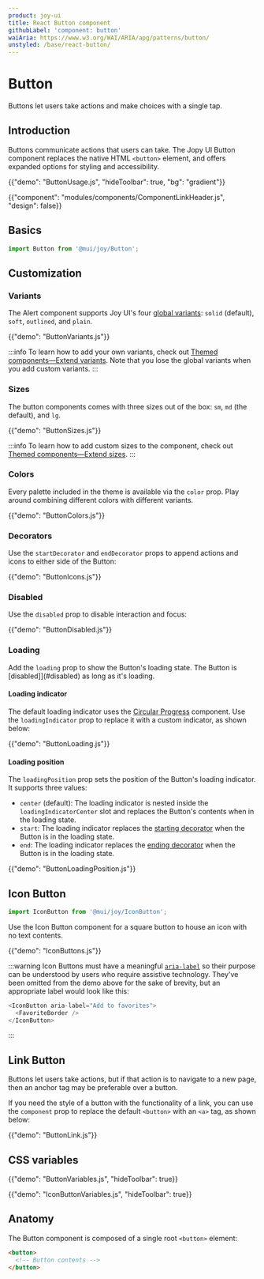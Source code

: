 ```yaml
---
product: joy-ui
title: React Button component
githubLabel: 'component: button'
waiAria: https://www.w3.org/WAI/ARIA/apg/patterns/button/
unstyled: /base/react-button/
---
```


# Button

<p class="description">Buttons let users take actions and make choices with a single tap.</p>

## Introduction

Buttons communicate actions that users can take.
The Jopy UI Button component replaces the native HTML `<button>` element, and offers expanded options for styling and accessibility.

{{"demo": "ButtonUsage.js", "hideToolbar": true, "bg": "gradient"}}

{{"component": "modules/components/ComponentLinkHeader.js", "design": false}}

## Basics

```jsx
import Button from '@mui/joy/Button';
```

## Customization

### Variants

The Alert component supports Joy UI's four [global variants](/joy-ui/main-features/global-variants/): `solid` (default), `soft`, `outlined`, and `plain`.

{{"demo": "ButtonVariants.js"}}

:::info
To learn how to add your own variants, check out [Themed components—Extend variants](/joy-ui/customization/themed-components/#extend-variants).
Note that you lose the global variants when you add custom variants.
:::

### Sizes

The button components comes with three sizes out of the box: `sm`, `md` (the default), and `lg`.

{{"demo": "ButtonSizes.js"}}

:::info
To learn how to add custom sizes to the component, check out [Themed components—Extend sizes](/joy-ui/customization/themed-components/#extend-sizes).
:::

### Colors

Every palette included in the theme is available via the `color` prop.
Play around combining different colors with different variants.

{{"demo": "ButtonColors.js"}}

### Decorators

Use the `startDecorator` and `endDecorator` props to append actions and icons to either side of the Button:

{{"demo": "ButtonIcons.js"}}

### Disabled

Use the `disabled` prop to disable interaction and focus:

{{"demo": "ButtonDisabled.js"}}

### Loading

Add the `loading` prop to show the Button's loading state.
The Button is [disabled]](#disabled) as long as it's loading.

#### Loading indicator

The default loading indicator uses the [Circular Progress](/joy-ui/react-circular-progress/) component.
Use the `loadingIndicator` prop to replace it with a custom indicator, as shown below:

{{"demo": "ButtonLoading.js"}}

#### Loading position

The `loadingPosition` prop sets the position of the Button's loading indicator.
It supports three values:

- `center` (default): The loading indicator is nested inside the `loadingIndicatorCenter` slot and replaces the Button's contents when in the loading state.
- `start`: The loading indicator replaces the [starting decorator](#decorators) when the Button is in the loading state.
- `end`: The loading indicator replaces the [ending decorator](#decorators) when the Button is in the loading state.

{{"demo": "ButtonLoadingPosition.js"}}

## Icon Button

```jsx
import IconButton from '@mui/joy/IconButton';
```

Use the Icon Button component for a square button to house an icon with no text contents.

{{"demo": "IconButtons.js"}}

:::warning
Icon Buttons must have a meaningful [`aria-label`](https://developer.mozilla.org/en-US/docs/Web/Accessibility/ARIA/Attributes/aria-label) so their purpose can be understood by users who require assistive technology.
They've been omitted from the demo above for the sake of brevity, but an appropriate label would look like this:

```js
<IconButton aria-label="Add to favorites">
  <FavoriteBorder />
</IconButton>
```

:::

## Link Button

Buttons let users take actions, but if that action is to navigate to a new page, then an anchor tag may be preferable over a button.

If you need the style of a button with the functionality of a link, you can use the `component` prop to replace the default `<button>` with an `<a>` tag, as shown below:

{{"demo": "ButtonLink.js"}}

## CSS variables

{{"demo": "ButtonVariables.js", "hideToolbar": true}}

{{"demo": "IconButtonVariables.js", "hideToolbar": true}}

## Anatomy

The Button component is composed of a single root `<button>` element:

```html
<button>
  <!-- Button contents -->
</button>
```
